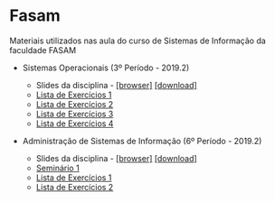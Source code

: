 # Fasam
Materiais utilizados nas aula do curso de Sistemas de Informação da faculdade FASAM

* Sistemas Operacionais (3º Período - 2019.2)
  * Slides da disciplina -  [[browser]](https://github.com/airtonbjunior/fasam/blob/master/SistemasOperacionais/SistemasOperacionais.pdf) [[download]](https://github.com/airtonbjunior/fasam/raw/master/SistemasOperacionais/SistemasOperacionais.pdf)
  * [Lista de Exercícios 1](https://github.com/airtonbjunior/fasam/blob/master/SistemasOperacionais/ListaExercicios1_SistemasOperacionais.pdf)
  * [Lista de Exercícios 2](https://github.com/airtonbjunior/fasam/blob/master/SistemasOperacionais/ListaExercicios2_SistemasOperacionais.pdf)
  * [Lista de Exercícios 3](https://github.com/airtonbjunior/fasam/blob/master/SistemasOperacionais/ListaExercicios3_SistemasOperacionais.pdf)
  * [Lista de Exercícios 4](https://github.com/airtonbjunior/fasam/blob/master/SistemasOperacionais/ListaExercicios4_SistemasOperacionais.pdf)

* Administração de Sistemas de Informação (6º Período - 2019.2)
  * Slides da disciplina - [[browser]](https://github.com/airtonbjunior/fasam/blob/master/AdmSistemasInformacao/AdmSistemasInformacao.pdf) [[download]](https://github.com/airtonbjunior/fasam/raw/master/AdmSistemasInformacao/AdmSistemasInformacao.pdf)
  * [Seminário 1](https://github.com/airtonbjunior/fasam/blob/master/AdmSistemasInformacao/Seminario1_AdmSistemasInformacao.pdf)
  * [Lista de Exercícios 1](https://github.com/airtonbjunior/fasam/blob/master/AdmSistemasInformacao/ListaExerc%C3%ADciosAdmSI.pdf)
  * [Lista de Exercícios 2](https://github.com/airtonbjunior/fasam/blob/master/AdmSistemasInformacao/ListaExercícios2AdmSI.pdf)
